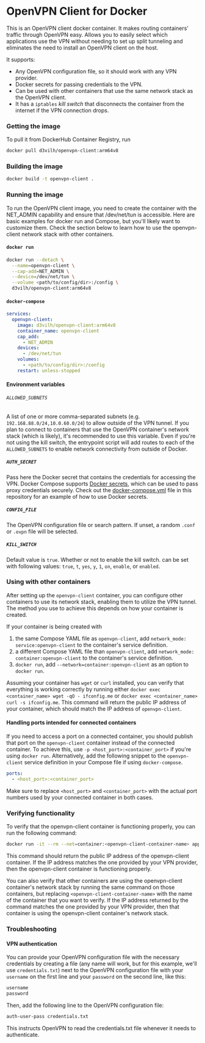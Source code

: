 # OpenVPN Client for Docker
This is an OpenVPN client docker container. It makes routing containers' traffic through OpenVPN easy.
Allows you to easily select which applications use the VPN without needing to set up split tunneling and eliminates the need to install an OpenVPN client on the host.

It supports: 
* Any OpenVPN configuration file, so it should work with any VPN provider.
* Docker secrets for passing credentials to the VPN.
* Can be used with other containers that use the same network stack as the OpenVPN client.
* It has a `iptables` *kill switch* that disconnects the container from the internet if the VPN connection drops.

### Getting the image
To pull it from DockerHub Container Registry, run
```bash
docker pull d3vilh/openvpn-client:arm64v8
```

### Building the image
```bash
docker build -t openvpn-client .
```
### Running the image
To run the OpenVPN client image, you need to create the container with the NET_ADMIN capability and ensure that /dev/net/tun is accessible. Here are basic examples for docker run and Compose, but you'll likely want to customize them. Check the section below to learn how to use the openvpn-client network stack with other containers.

#### `docker run`
```bash
docker run --detach \
  --name=openvpn-client \
  --cap-add=NET_ADMIN \
  --device=/dev/net/tun \
  --volume <path/to/config/dir>:/config \
  d3vilh/openvpn-client:arm64v8
```

#### `docker-compose`
```yaml
services:
  openvpn-client:
    image: d3vilh/openvpn-client:arm64v8
    container_name: openvpn-client
    cap_add:
      - NET_ADMIN
    devices:
      - /dev/net/tun
    volumes:
      - <path/to/config/dir>:/config
    restart: unless-stopped
```

#### Environment variables
###### `ALLOWED_SUBNETS`
A list of one or more comma-separated subnets (e.g. `192.168.88.0/24,10.0.60.0/24`) to allow outside of the VPN tunnel.
If you plan to connect to containers that use the OpenVPN container's network stack (which is likely), it's recommended to use this variable. Even if you're not using the kill switch, the entrypoint script will add routes to each of the `ALLOWED_SUBNETS` to enable network connectivity from outside of Docker.

##### `AUTH_SECRET`
Pass here the Docker secret that contains the credentials for accessing the VPN. 
Docker Compose supports [Docker secrets](https://docs.docker.com/engine/swarm/secrets/#use-secrets-in-compose), which can be used to pass proxy credentials securely. Check out the [docker-compose.yml](docker-compose.yml) file in this repository for an example of how to use Docker secrets.

##### `CONFIG_FILE`
The OpenVPN configuration file or search pattern. If unset, a random `.conf` or `.ovpn` file will be selected.

##### `KILL_SWITCH`
Default value is `true`.
Whether or not to enable the kill switch. can be set with following values: `true`, `t`, `yes`, `y`, `1`, `on`, `enable`, or `enabled`.

### Using with other containers
After setting up the `openvpn-client` container, you can configure other containers to use its network stack, enabling them to utilize the VPN tunnel. The method you use to achieve this depends on how your container is created.

If your container is being created with
1. the same Compose YAML file as `openvpn-client`, add `network_mode: service:openvpn-client` to the container's service definition.
2. a different Compose YAML file than `openvpn-client`, add `network_mode: container:openvpn-client` to the container's service definition.
3. `docker run`, add `--network=container:openvpn-client` as an option to `docker run`.

Assuming your container has `wget` or `curl` installed, you can verify that everything is working correctly by running either `docker exec <container_name> wget -qO - ifconfig.me` or `docker exec <container_name> curl -s ifconfig.me`. This command will return the public IP address of your container, which should match the IP address of `openvpn-client`.

#### Handling ports intended for connected containers
If you need to access a port on a connected container, you should publish that port on the `openvpn-client` container instead of the connected container. To achieve this, use `-p <host_port>:<container_port>` if you're using `docker run`. Alternatively, add the following snippet to the `openvpn-client` service definition in your Compose file if using `docker-compose`.

```yaml
ports:
  - <host_port>:<container_port>
```
Make sure to replace `<host_port>` and `<container_port>` with the actual port numbers used by your connected container in both cases.

### Verifying functionality
To verify that the openvpn-client container is functioning properly, you can run the following command:

```bash
docker run -it --rm --net=container:<openvpn-client-container-name> appropriate/curl wget -qO - ifconfig.me
```
This command should return the public IP address of the openvpn-client container. If the IP address matches the one provided by your VPN provider, then the openvpn-client container is functioning properly.

You can also verify that other containers are using the openvpn-client container's network stack by running the same command on those containers, but replacing `<openvpn-client-container-name>` with the name of the container that you want to verify. If the IP address returned by the command matches the one provided by your VPN provider, then that container is using the openvpn-client container's network stack.

### Troubleshooting
#### VPN authentication
You can provide your OpenVPN configuration file with the necessary credentials by creating a file (any name will work, but for this example, we'll use `credentials.txt`) next to the OpenVPN configuration file with your `username` on the first line and your `password` on the second line, like this:

```bash
username
password
```
Then, add the following line to the OpenVPN configuration file:

```bash
auth-user-pass credentials.txt
```
This instructs OpenVPN to read the credentials.txt file whenever it needs to authenticate.